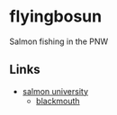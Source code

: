 # flyingbosun


Salmon fishing in the PNW


## Links

* [salmon university](http://salmonuniversity.com)
  * [blackmouth](http://salmonuniversity.com/archives/444)

